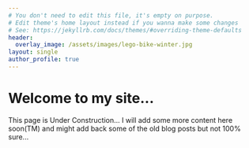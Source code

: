```yaml
---
# You don't need to edit this file, it's empty on purpose.
# Edit theme's home layout instead if you wanna make some changes
# See: https://jekyllrb.com/docs/themes/#overriding-theme-defaults
header:
  overlay_image: /assets/images/lego-bike-winter.jpg
layout: single
author_profile: true
---
```



# Welcome to my site...

This page is Under Construction...
I will add some more content here soon(TM) and might add back some of the old blog posts but not 100% sure...
